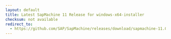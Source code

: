 ```yaml
---
layout: default
title: Latest SapMachine 11 Release for windows-x64-installer
checksum: not available
redirect_to:
  - https://github.com/SAP/SapMachine/releases/download/sapmachine-11.0.21/sapmachine-jre-11.0.21_windows-x64_bin.msi
---
```

